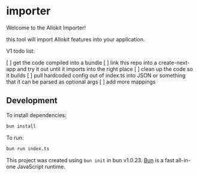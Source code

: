 # importer

Welcome to the Allokit Importer!

this tool will import Allokit features into your application.


V1 todo list:

 [ ] get the code compiled into a bundle
 [ ] link this repo into a create-next-app and try it out until it imports into the right place
 [ ] clean up the code so it builds
 [ ] pull hardcoded config out of index.ts into JSON or something that it can be parsed as optional args
 [ ] add more mappings

## Development

To install dependencies:

```bash
bun install
```

To run:

```bash
bun run index.ts
```

This project was created using `bun init` in bun v1.0.23. [Bun](https://bun.sh) is a fast all-in-one JavaScript runtime.
